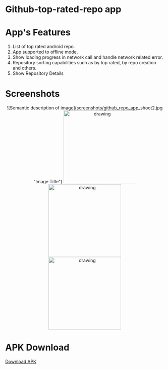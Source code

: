 # Github-top-rated-repo app


# App's Features
1. List of top rated android repo.
2. App supported to offline mode.
3. Show loading progress in network call and handle network related error.
4. Repository sorting capabilities such as by top rated, by repo creation and  others.
5. Show Repository Details



# Screenshots

<p align="center">
![Semantic description of image](screenshots/github_repo_app_shoot2.jpg "Image Title")
<img src="https://gitlab.com/poran.cse/Github_top_rated_repo/-/blob/main/screenshots/github_repo_app_shoot2.jpg" alt="drawing" width="230px"/>
<img src="https://gitlab.com/poran.cse/Github_top_rated_repo/-/blob/main/screenshots/github_repo_app_shoot1.jpg" alt="drawing" width="230px"/> 
<img src="https://gitlab.com/poran.cse/Github_top_rated_repo/-/blob/main/screenshots/github_repo_app.gif" alt="drawing" width="230px" hspace="30"/>  
</p>

# APK Download
[Download APK](https://github.com/spporan/walcartAssignment/blob/master/apk/app-debug.apk)